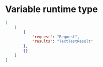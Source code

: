 # Variable runtime type

```json
[
    [
        {
            "request": "Request",
            "results": "TextTestResult"
        },
        {}
    ]
]
```
